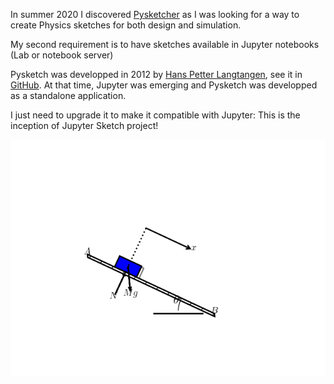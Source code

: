 In summer 2020 I discovered [Pysketcher](https://github.com/hplgit/pysketcher) as I was looking for a way to create Physics sketches for both design and simulation.

My second requirement is to have sketches available in Jupyter notebooks (Lab or notebook server)

Pysketch was developped in 2012 by [Hans Petter Langtangen](https://en.wikipedia.org/wiki/Hans_Petter_Langtangen), see it in [GitHub](https://github.com/hplgit/pysketcher). At that time, Jupyter was emerging and Pysketch was developped as a standalone application. 

I just need to upgrade it to make it compatible with Jupyter: This is the inception of Jupyter Sketch project!

![](images/dryfriction.png)